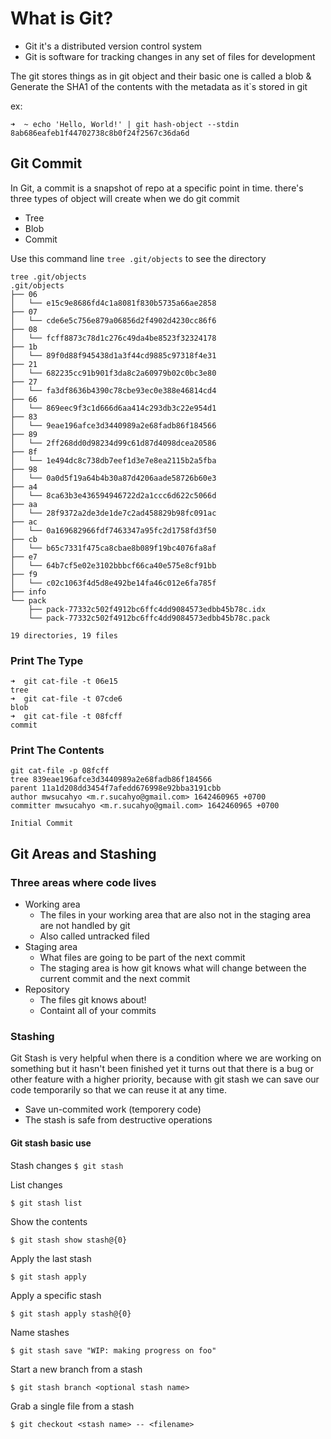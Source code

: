 # What is Git?
- Git it's a distributed version control system
- Git is software for tracking changes in any set of files for development

The git stores things as in git object and their basic one is called a blob & Generate the SHA1 of the contents with the metadata as it`s stored in git

ex:
```
➜  ~ echo 'Hello, World!' | git hash-object --stdin
8ab686eafeb1f44702738c8b0f24f2567c36da6d
```

## Git Commit
In Git, a commit is a snapshot of repo at a specific point in time. there's three types of object will create when we do git commit
- Tree
- Blob
- Commit

Use this command line ```tree .git/objects``` to see the directory

```
tree .git/objects     
.git/objects
├── 06
│   └── e15c9e8686fd4c1a8081f830b5735a66ae2858
├── 07
│   └── cde6e5c756e879a06856d2f4902d4230cc86f6
├── 08
│   └── fcff8873c78d1c276c49da4be8523f32324178
├── 1b
│   └── 89f0d88f945438d1a3f44cd9885c97318f4e31
├── 21
│   └── 682235cc91b901f3da8c2a60979b02c0bc3e80
├── 27
│   └── fa3df8636b4390c78cbe93ec0e388e46814cd4
├── 66
│   └── 869eec9f3c1d666d6aa414c293db3c22e954d1
├── 83
│   └── 9eae196afce3d3440989a2e68fadb86f184566
├── 89
│   └── 2ff268dd0d98234d99c61d87d4098dcea20586
├── 8f
│   └── 1e494dc8c738db7eef1d3e7e8ea2115b2a5fba
├── 98
│   └── 0a0d5f19a64b4b30a87d4206aade58726b60e3
├── a4
│   └── 8ca63b3e436594946722d2a1ccc6d622c5066d
├── aa
│   └── 28f9372a2de3de1de7c2ad458829b98fc091ac
├── ac
│   └── 0a169682966fdf7463347a95fc2d1758fd3f50
├── cb
│   └── b65c7331f475ca8cbae8b089f19bc4076fa8af
├── e7
│   └── 64b7cf5e02e3102bbbcf66ca40e575e8cf91bb
├── f9
│   └── c02c1063f4d5d8e492be14fa46c012e6fa785f
├── info
└── pack
    ├── pack-77332c502f4912bc6ffc4dd9084573edbb45b78c.idx
    └── pack-77332c502f4912bc6ffc4dd9084573edbb45b78c.pack

19 directories, 19 files
```

### Print The Type
```
➜  git cat-file -t 06e15 
tree
➜  git cat-file -t 07cde6
blob
➜  git cat-file -t 08fcff
commit
```
### Print The Contents
```
git cat-file -p 08fcff
tree 839eae196afce3d3440989a2e68fadb86f184566
parent 11a1d208dd3454f7afedd676998e92bba3191cbb
author mwsucahyo <m.r.sucahyo@gmail.com> 1642460965 +0700
committer mwsucahyo <m.r.sucahyo@gmail.com> 1642460965 +0700

Initial Commit
```


## Git Areas and Stashing
### Three areas where code lives
- Working area
  - The files in your working area that are also not in the staging area are not handled by git
  - Also called untracked filed 
- Staging area
  - What files are going to be part of the next commit
  - The staging area is how git knows what will change between the current commit and the next commit 
- Repository
  - The files git knows about!
  - Containt all of your commits

### Stashing 
Git Stash is very helpful when there is a condition where we are working on something but it hasn't been finished yet it turns out that there is a bug or other feature with a higher priority, because with git stash we can save our code temporarily so that we can reuse it at any time.

  - Save un-commited work (temporery code)
  - The stash is safe from destructive operations

#### Git stash basic use

Stash changes
```$ git stash```

List changes
```
$ git stash list
```

Show the contents
```
$ git stash show stash@{0}
```

Apply the last stash
```
$ git stash apply
```

Apply a specific stash
```
$ git stash apply stash@{0}
```

Name stashes
```
$ git stash save "WIP: making progress on foo"
```

Start a new branch from a stash
```
$ git stash branch <optional stash name>
```

Grab a single file from a stash
```
$ git checkout <stash name> -- <filename>
```
